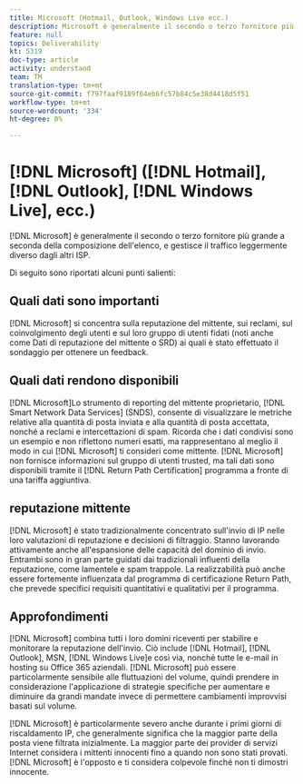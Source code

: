 ```yaml
---
title: Microsoft (Hotmail, Outlook, Windows Live ecc.)
description: Microsoft è generalmente il secondo o terzo fornitore più grande a seconda della composizione dell'elenco, e gestisce il traffico leggermente diverso dagli altri ISP.
feature: null
topics: Deliverability
kt: 5319
doc-type: article
activity: understand
team: TM
translation-type: tm+mt
source-git-commit: f797faaf9189f64eb6fc57b84c5e38d4418d5f51
workflow-type: tm+mt
source-wordcount: '334'
ht-degree: 0%

---
```



# [!DNL Microsoft] ([!DNL Hotmail], [!DNL Outlook], [!DNL Windows Live], ecc.)

[!DNL Microsoft] è generalmente il secondo o terzo fornitore più grande a seconda della composizione dell&#39;elenco, e gestisce il traffico leggermente diverso dagli altri ISP.

Di seguito sono riportati alcuni punti salienti:

## Quali dati sono importanti

[!DNL Microsoft] si concentra sulla reputazione del mittente, sui reclami, sul coinvolgimento degli utenti e sul loro gruppo di utenti fidati (noti anche come Dati di reputazione del mittente o SRD) ai quali è stato effettuato il sondaggio per ottenere un feedback.

## Quali dati rendono disponibili

[!DNL Microsoft]Lo strumento di reporting del mittente proprietario, [!DNL Smart Network Data Services] (SNDS), consente di visualizzare le metriche relative alla quantità di posta inviata e alla quantità di posta accettata, nonché a reclami e intercettazioni di spam. Ricorda che i dati condivisi sono un esempio e non riflettono numeri esatti, ma rappresentano al meglio il modo in cui [!DNL Microsoft] ti consideri come mittente. [!DNL Microsoft] non fornisce informazioni sul gruppo di utenti trusted, ma tali dati sono disponibili tramite il [!DNL Return Path Certification] programma a fronte di una tariffa aggiuntiva.

## reputazione mittente

[!DNL Microsoft] è stato tradizionalmente concentrato sull&#39;invio di IP nelle loro valutazioni di reputazione e decisioni di filtraggio. Stanno lavorando attivamente anche all&#39;espansione delle capacità del dominio di invio. Entrambi sono in gran parte guidati dai tradizionali influenti della reputazione, come lamentele e spam trappole. La realizzabilità può anche essere fortemente influenzata dal programma di certificazione Return Path, che prevede specifici requisiti quantitativi e qualitativi per il programma.

## Approfondimenti

[!DNL Microsoft] combina tutti i loro domini riceventi per stabilire e monitorare la reputazione dell&#39;invio. Ciò include [!DNL Hotmail], [!DNL Outlook], MSN, [!DNL Windows Live]e così via, nonché tutte le e-mail in hosting su Office 365 aziendali. [!DNL Microsoft] può essere particolarmente sensibile alle fluttuazioni del volume, quindi prendere in considerazione l&#39;applicazione di strategie specifiche per aumentare e diminuire da grandi mandate invece di permettere cambiamenti improvvisi basati sul volume.

[!DNL Microsoft] è particolarmente severo anche durante i primi giorni di riscaldamento IP, che generalmente significa che la maggior parte della posta viene filtrata inizialmente. La maggior parte dei provider di servizi Internet considera i mittenti innocenti fino a quando non sono stati provati. [!DNL Microsoft] è l&#39;opposto e ti considera colpevole finché non ti dimostri innocente.
